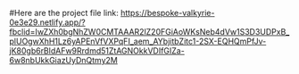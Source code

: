 #Here are the project file link: https://bespoke-valkyrie-0e3e29.netlify.app/?fbclid=IwZXh0bgNhZW0CMTAAAR2lZ20FGiAoWKsNeb4dVw1S3D3UDPxB_plUOgwXhH1Lz6yAPEnVfVXPqFI_aem_AYbjitbZitc1-2SX-EQHQmPfJv-jK80gb6rBldAFw9Rrdmd51ZtAGNOkkVDIfGIZa-6w8nbUkkGiazUyDnQtmy2M

